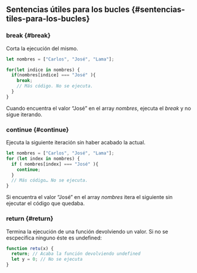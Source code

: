 ## Sentencias útiles para los bucles {#sentencias-tiles-para-los-bucles}

### break {#break}

Corta la ejecución del mismo.

```ts
let nombres = ["Carlos", "José", "Lama"];

for(let indice in nombres) {
  if(nombres[indice] === "José" ){ 
    break;
    // Más código. No se ejecuta.
  } 
}
```

Cuando encuentra el valor “José” en el array _nombres_, ejecuta el _break_ y no sigue iterando.

### continue {#continue}

Ejecuta la siguiente iteración sin haber acabado la actual.

```ts
let nombres = ["Carlos", "José", "Lama"];
for (let index in nombres) { 
  if ( nombres[index] === "José" ){ 
    continue; 
  }
  // Más código… No se ejecuta.
}
```

Si encuentra el valor “José” en el array _nombres_ itera el siguiente sin ejecutar el código que quedaba.

### return {#return}

Termina la ejecución de una función devolviendo un valor. Si no se escpecifica ninguno éste es undefined:

```ts
function retu(x) {
  return; // Acaba la función devolviendo undefined
  let y = 0; // No se ejecuta
}
```